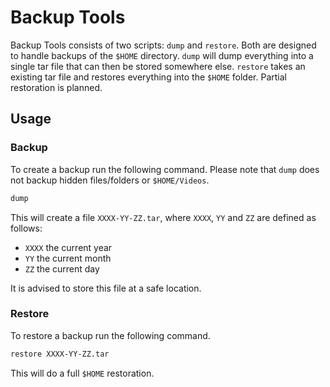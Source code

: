 # Backup Tools
Backup Tools consists of two scripts: `dump` and `restore`.
Both are designed to handle backups of the `$HOME` directory.
`dump` will dump everything into a single tar file that can
then be stored somewhere else. `restore` takes an existing
tar file and restores everything into the `$HOME` folder.
Partial restoration is planned.

## Usage

### Backup
To create a backup run the following command. Please note
that `dump` does not backup hidden files/folders or `$HOME/Videos`.
```sh
dump
```
This will create a file `XXXX-YY-ZZ.tar`, where `XXXX`, `YY`
and `ZZ` are defined as follows:
- `XXXX` the current year
- `YY` the current month
- `ZZ` the current day

It is advised to store this file at a safe location.

### Restore
To restore a backup run the following command.
```sh
restore XXXX-YY-ZZ.tar
```
This will do a full `$HOME` restoration.
